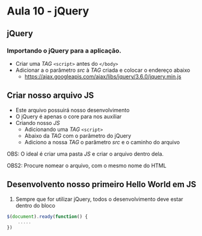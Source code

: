 # Aula 10 - jQuery

## jQuery

### Importando o jQuery para a aplicação.

- Criar uma _TAG_ `<script>` antes do `</body>`
- Adicionar a o parâmetro *src* à _TAG_ criada e colocar o endereço abaixo
    - https://ajax.googleapis.com/ajax/libs/jquery/3.6.0/jquery.min.js

## Criar nosso arquivo JS
- Este arquivo possuirá nosso desenvolvimento
- O jQuery é apenas o core para nos auxiliar
- Criando nosso _JS_
    - Adicionando uma _TAG_ `<script>`
    - Abaixo da _TAG_ com o parâmetro do jQuery
    - Adiciono a nossa _TAG_ o parâmetro *src* e o caminho do arquivo

OBS: O ideal é criar uma pasta *JS* e criar o arquivo dentro dela.

OBS2: Procure nomear o arquivo, com o mesmo nome do HTML

## Desenvolvento nosso primeiro Hello World em JS

1) Sempre que for utilizar jQuery, todos o desenvolvimento deve estar dentro do bloco 
```js
$(document).ready(function() {
    .....
})
```
